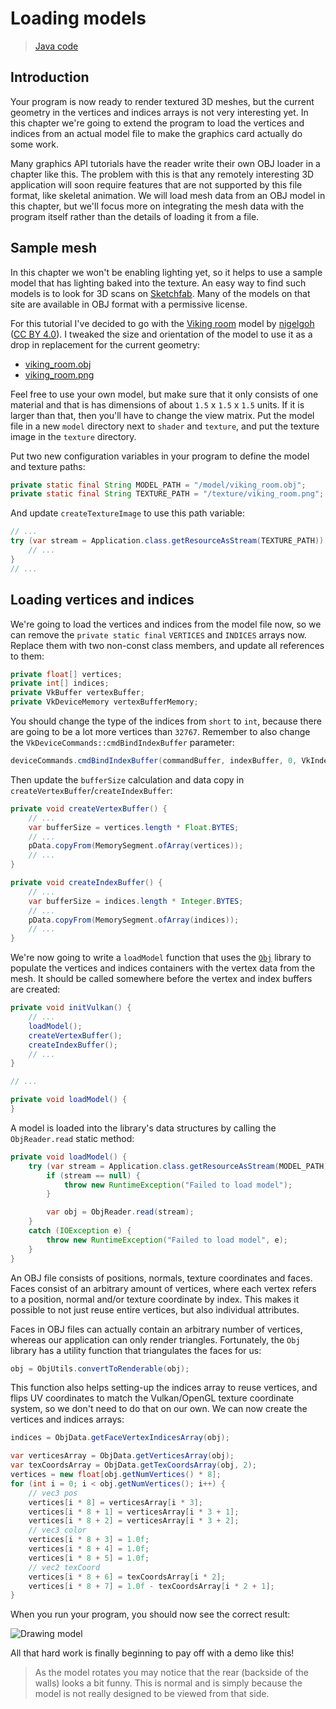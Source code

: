 # Loading models

> [Java code](https://github.com/chuigda/vulkan4j/tree/master/tutorial/src/main/java/tutorial/vulkan/part09/ch28/Main.java)

## Introduction

Your program is now ready to render textured 3D meshes, but the current geometry in the vertices and indices arrays is not very interesting yet. In this chapter we're going to extend the program to load the vertices and indices from an actual model file to make the graphics card actually do some work.

Many graphics API tutorials have the reader write their own OBJ loader in a chapter like this. The problem with this is that any remotely interesting 3D application will soon require features that are not supported by this file format, like skeletal animation. We will load mesh data from an OBJ model in this chapter, but we'll focus more on integrating the mesh data with the program itself rather than the details of loading it from a file.

## Sample mesh 

In this chapter we won't be enabling lighting yet, so it helps to use a sample model that has lighting baked into the texture. An easy way to find such models is to look for 3D scans on [Sketchfab](https://sketchfab.com/). Many of the models on that site are available in OBJ format with a permissive license. 

For this tutorial I've decided to go with the [Viking room](https://sketchfab.com/3d-models/viking-room-a49f1b8e4f5c4ecf9e1fe7d81915ad38) model by [nigelgoh](https://sketchfab.com/nigelgoh) ([CC BY 4.0](https://web.archive.org/web/20200428202538/https://sketchfab.com/3d-models/viking-room-a49f1b8e4f5c4ecf9e1fe7d81915ad38)). I tweaked the size and orientation of the model to use it as a drop in replacement for the current geometry:

- [viking_room.obj](https://vulkan-tutorial.com/resources/viking_room.obj)
- [viking_room.png](https://vulkan-tutorial.com/resources/viking_room.png)

Feel free to use your own model, but make sure that it only consists of one material and that is has dimensions of about `1.5` x `1.5` x `1.5` units. If it is larger than that, then you'll have to change the view matrix. Put the model file in a new `model` directory next to `shader` and `texture`, and put the texture image in the `texture` directory.

Put two new configuration variables in your program to define the model and texture paths:

```java
private static final String MODEL_PATH = "/model/viking_room.obj";
private static final String TEXTURE_PATH = "/texture/viking_room.png";
```

And update `createTextureImage` to use this path variable:

```java
// ...
try (var stream = Application.class.getResourceAsStream(TEXTURE_PATH)) {
    // ...
}
// ...
```

## Loading vertices and indices

We're going to load the vertices and indices from the model file now, so we can remove the `private static final` `VERTICES` and `INDICES` arrays now. Replace them with two non-const class members, and update all references to them:

```java
private float[] vertices;
private int[] indices;
private VkBuffer vertexBuffer;
private VkDeviceMemory vertexBufferMemory;
```

You should change the type of the indices from `short` to `int`, because there are going to be a lot more vertices than `32767`. Remember to also change the `VkDeviceCommands::cmdBindIndexBuffer` parameter:

```java
deviceCommands.cmdBindIndexBuffer(commandBuffer, indexBuffer, 0, VkIndexType.UINT32);
```

Then update the `bufferSize` calculation and data copy in `createVertexBuffer`/`createIndexBuffer`:

```java
private void createVertexBuffer() {
    // ...
    var bufferSize = vertices.length * Float.BYTES;
    // ...
    pData.copyFrom(MemorySegment.ofArray(vertices));
    // ...
}

private void createIndexBuffer() {
    // ...
    var bufferSize = indices.length * Integer.BYTES;
    // ...
    pData.copyFrom(MemorySegment.ofArray(indices));
    // ...
}
```

We're now going to write a `loadModel` function that uses the [`Obj`](https://github.com/javagl/Obj) library to populate the vertices and indices containers with the vertex data from the mesh. It should be called somewhere before the vertex and index buffers are created:

```java
private void initVulkan() {
    // ...
    loadModel();
    createVertexBuffer();
    createIndexBuffer();
    // ...
}

// ...

private void loadModel() {
}
```

A model is loaded into the library's data structures by calling the `ObjReader.read` static method:

```java
private void loadModel() {
    try (var stream = Application.class.getResourceAsStream(MODEL_PATH)) {
        if (stream == null) {
            throw new RuntimeException("Failed to load model");
        }

        var obj = ObjReader.read(stream);
    }
    catch (IOException e) {
        throw new RuntimeException("Failed to load model", e);
    }
}
```

An OBJ file consists of positions, normals, texture coordinates and faces. Faces consist of an arbitrary amount of vertices, where each vertex refers to a position, normal and/or texture coordinate by index. This makes it possible to not just reuse entire vertices, but also individual attributes.

Faces in OBJ files can actually contain an arbitrary number of vertices, whereas our application can only render triangles. Fortunately, the `Obj` library has a utility function that triangulates the faces for us:

```java
obj = ObjUtils.convertToRenderable(obj);
``` 

This function also helps setting-up the indices array to reuse vertices, and flips UV coordinates to match the Vulkan/OpenGL texture coordinate system, so we don't need to do that on our own. We can now create the vertices and indices arrays:

```java
indices = ObjData.getFaceVertexIndicesArray(obj);

var verticesArray = ObjData.getVerticesArray(obj);
var texCoordsArray = ObjData.getTexCoordsArray(obj, 2);
vertices = new float[obj.getNumVertices() * 8];
for (int i = 0; i < obj.getNumVertices(); i++) {
    // vec3 pos
    vertices[i * 8] = verticesArray[i * 3];
    vertices[i * 8 + 1] = verticesArray[i * 3 + 1];
    vertices[i * 8 + 2] = verticesArray[i * 3 + 2];
    // vec3 color
    vertices[i * 8 + 3] = 1.0f;
    vertices[i * 8 + 4] = 1.0f;
    vertices[i * 8 + 5] = 1.0f;
    // vec2 texCoord
    vertices[i * 8 + 6] = texCoordsArray[i * 2];
    vertices[i * 8 + 7] = 1.0f - texCoordsArray[i * 2 + 1];
}
```

When you run your program, you should now see the correct result:

![Drawing model](../../images/drawing_model.png)

All that hard work is finally beginning to pay off with a demo like this!

> As the model rotates you may notice that the rear (backside of the walls) looks a bit funny. This is normal and is simply because the model is not really designed to be viewed from that side.

